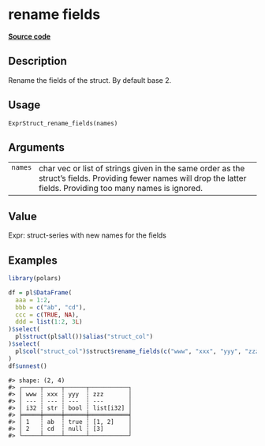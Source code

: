 

# rename fields

[**Source code**](https://github.com/pola-rs/r-polars/tree/main/R/expr__struct.R#L49)

## Description

Rename the fields of the struct. By default base 2.

## Usage

<pre><code class='language-R'>ExprStruct_rename_fields(names)
</code></pre>

## Arguments

<table>
<tr>
<td style="white-space: nowrap; font-family: monospace; vertical-align: top">
<code id="names">names</code>
</td>
<td>
char vec or list of strings given in the same order as the struct’s
fields. Providing fewer names will drop the latter fields. Providing too
many names is ignored.
</td>
</tr>
</table>

## Value

Expr: struct-series with new names for the fields

## Examples

``` r
library(polars)

df = pl$DataFrame(
  aaa = 1:2,
  bbb = c("ab", "cd"),
  ccc = c(TRUE, NA),
  ddd = list(1:2, 3L)
)$select(
  pl$struct(pl$all())$alias("struct_col")
)$select(
  pl$col("struct_col")$struct$rename_fields(c("www", "xxx", "yyy", "zzz"))
)
df$unnest()
```

    #> shape: (2, 4)
    #> ┌─────┬─────┬──────┬───────────┐
    #> │ www ┆ xxx ┆ yyy  ┆ zzz       │
    #> │ --- ┆ --- ┆ ---  ┆ ---       │
    #> │ i32 ┆ str ┆ bool ┆ list[i32] │
    #> ╞═════╪═════╪══════╪═══════════╡
    #> │ 1   ┆ ab  ┆ true ┆ [1, 2]    │
    #> │ 2   ┆ cd  ┆ null ┆ [3]       │
    #> └─────┴─────┴──────┴───────────┘
